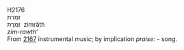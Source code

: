 <body>
  <p>H2176<br>  זמרת  <br> זִמרָת  ‎  zimrâth  <br><i>zim-rawth‘ </i><br>From <a href="h2167.htm">2167</a>  instrumental <i>music</i>; by implication <i>praise: - </i>song.<br></p>
 </body>